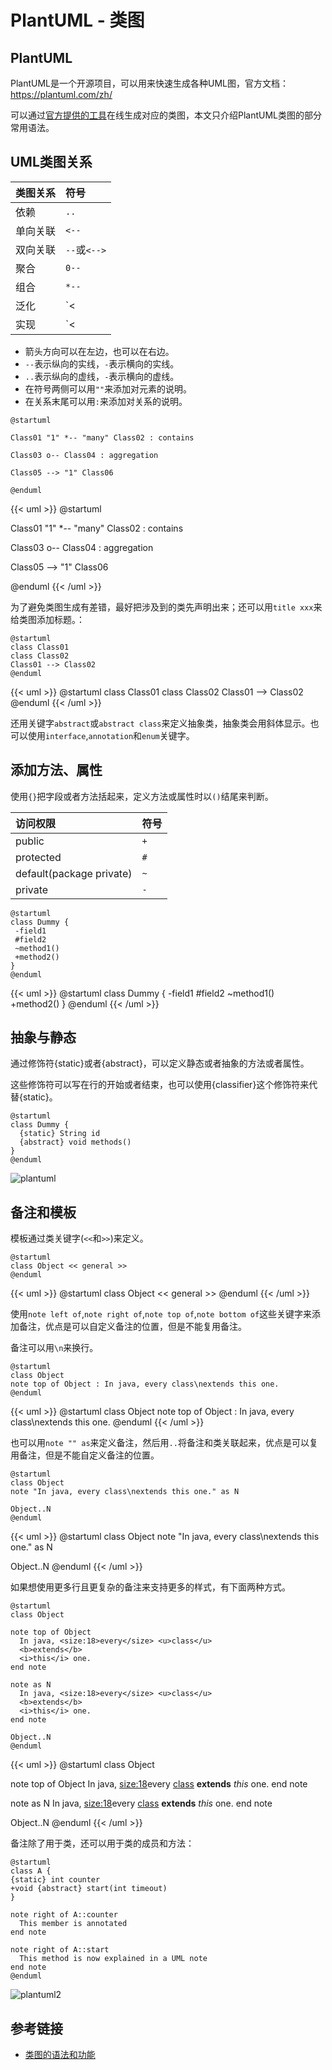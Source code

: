 # PlantUML - 类图

## PlantUML

PlantUML是一个开源项目，可以用来快速生成各种UML图，官方文档：https://plantuml.com/zh/

可以通过[官方提供的工具](http://www.plantuml.com/plantuml/uml/SyfFKj2rKt3CoKnELR1Io4ZDoSa70000)在线生成对应的类图，本文只介绍PlantUML类图的部分常用语法。
<!--more-->

## UML类图关系

|类图关系|符号|
|:-|:-|
|依赖|`..`|
|单向关联|`<--`|
|双向关联|`--`或`<-->`|
|聚合|`0--`|
|组合|`*--`|
|泛化|`<|--`|
|实现|`<|..`|

* 箭头方向可以在左边，也可以在右边。
* `--`表示纵向的实线，`-`表示横向的实线。
* `..`表示纵向的虚线，`-`表示横向的虚线。
* 在符号两侧可以用`""`来添加对元素的说明。
* 在关系末尾可以用`:`来添加对关系的说明。

```plantuml
@startuml

Class01 "1" *-- "many" Class02 : contains

Class03 o-- Class04 : aggregation

Class05 --> "1" Class06

@enduml
```

{{< uml >}}
@startuml

Class01 "1" *-- "many" Class02 : contains

Class03 o-- Class04 : aggregation

Class05 --> "1" Class06

@enduml
{{< /uml >}}

为了避免类图生成有差错，最好把涉及到的类先声明出来；还可以用`title xxx`来给类图添加标题。：

```plantuml
@startuml
class Class01
class Class02
Class01 --> Class02
@enduml
```

{{< uml >}}
@startuml
class Class01
class Class02
Class01 --> Class02
@enduml
{{< /uml >}}

还用关键字`abstract`或`abstract class`来定义抽象类，抽象类会用斜体显示。也可以使用`interface`,`annotation`和`enum`关键字。

## 添加方法、属性

使用`{}`把字段或者方法括起来，定义方法或属性时以`()`结尾来判断。

|访问权限|符号|
|:-|:-|
|public|`+`|
|protected|`#`|
|default(package private)|`~`|
|private|`-`|

```plantuml
@startuml
class Dummy {
 -field1
 #field2
 ~method1()
 +method2()
}
@enduml
```

{{< uml >}}
@startuml
class Dummy {
 -field1
 #field2
 ~method1()
 +method2()
}
@enduml
{{< /uml >}}

## 抽象与静态

通过修饰符{static}或者{abstract}，可以定义静态或者抽象的方法或者属性。

这些修饰符可以写在行的开始或者结束，也可以使用{classifier}这个修饰符来代替{static}。

```plantuml
@startuml
class Dummy {
  {static} String id
  {abstract} void methods()
}
@enduml
```

![plantuml](http://www.plantuml.com/plantuml/png/SoWkIImgAStDuKhEIImkLd0fpSsjLAZcKb2e1igKP2RNAWIN56NcfIjafe044vEAIueIaqjg5ShoCrCKSbDBCl9JYZKqkMgv75BpKa060G00)

## 备注和模板

模板通过类关键字(`<<`和`>>`)来定义。

```plantuml
@startuml
class Object << general >>
@enduml
```

{{< uml >}}
@startuml
class Object << general >>
@enduml
{{< /uml >}}

使用`note left of`,`note right of`,`note top of`,`note bottom of`这些关键字来添加备注，优点是可以自定义备注的位置，但是不能复用备注。

备注可以用`\n`来换行。

```plantuml
@startuml
class Object
note top of Object : In java, every class\nextends this one.
@enduml
```

{{< uml >}}
@startuml
class Object
note top of Object : In java, every class\nextends this one.
@enduml
{{< /uml >}}

也可以用`note "" as`来定义备注，然后用`..`将备注和类关联起来，优点是可以复用备注，但是不能自定义备注的位置。

```plantuml
@startuml
class Object
note "In java, every class\nextends this one." as N

Object..N
@enduml
```

{{< uml >}}
@startuml
class Object
note "In java, every class\nextends this one." as N

Object..N
@enduml
{{< /uml >}}

如果想使用更多行且更复杂的备注来支持更多的样式，有下面两种方式。

```plantuml
@startuml
class Object

note top of Object
  In java, <size:18>every</size> <u>class</u>
  <b>extends</b>
  <i>this</i> one.
end note

note as N
  In java, <size:18>every</size> <u>class</u>
  <b>extends</b>
  <i>this</i> one.
end note

Object..N
@enduml
```

{{< uml >}}
@startuml
class Object

note top of Object
  In java, <size:18>every</size> <u>class</u>
  <b>extends</b>
  <i>this</i> one.
end note

note as N
  In java, <size:18>every</size> <u>class</u>
  <b>extends</b>
  <i>this</i> one.
end note

Object..N
@enduml
{{< /uml >}}

备注除了用于类，还可以用于类的成员和方法：

```plantuml
@startuml
class A {
{static} int counter
+void {abstract} start(int timeout)
}

note right of A::counter
  This member is annotated
end note

note right of A::start
  This method is now explained in a UML note
end note
@enduml
```

![plantuml2](http://www.plantuml.com/plantuml/png/ROyn3i8m34NtdEAF86xGgTrXWmEuYQ6H6WSbBY1LlJjk9TI5xUlhlM-vhKf5fpGwFrAjw32xsJgDVa4KXS-JA1TtUkKOC5DVjP3N1PjuM16DYVEaHxSu9raP9Ju6HRwZQvgV3ro7M94uzLnWYSHOKWwE9M3r_jZRaTtL8GTpZNw3Fy-Heh0L0iBjSjv6zhNMqlhO5m00)

## 参考链接

* [类图的语法和功能](https://plantuml.com/zh/class-diagram)